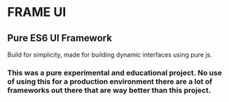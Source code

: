 # FRAME UI
## Pure ES6 UI Framework
Build for simplicity, made for building dynamic interfaces using pure js.

### This was a pure experimental and educational project. No use of using this for a production environment there are a lot of frameworks out there that are way better than this project.
